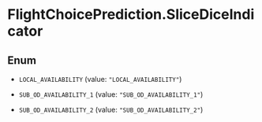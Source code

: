 # FlightChoicePrediction.SliceDiceIndicator

## Enum


* `LOCAL_AVAILABILITY` (value: `"LOCAL_AVAILABILITY"`)

* `SUB_OD_AVAILABILITY_1` (value: `"SUB_OD_AVAILABILITY_1"`)

* `SUB_OD_AVAILABILITY_2` (value: `"SUB_OD_AVAILABILITY_2"`)


